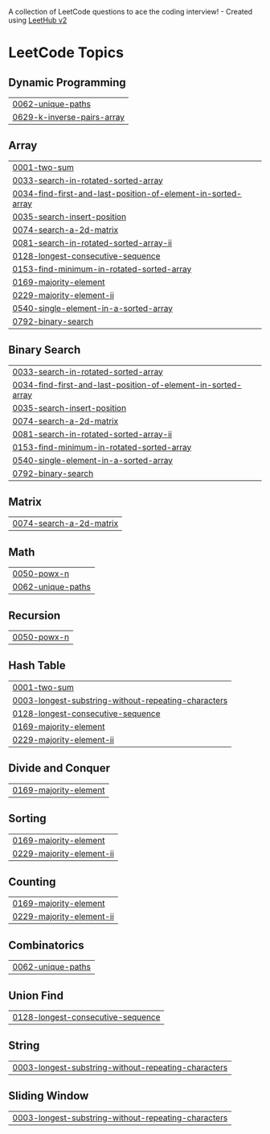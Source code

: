 A collection of LeetCode questions to ace the coding interview! - Created using [LeetHub v2](https://github.com/arunbhardwaj/LeetHub-2.0)
<!---LeetCode Topics Start-->
# LeetCode Topics
## Dynamic Programming
|  |
| ------- |
| [0062-unique-paths](https://github.com/SHAIKSHAFINA/DSA-PRACTICE/tree/master/0062-unique-paths) |
| [0629-k-inverse-pairs-array](https://github.com/SHAIKSHAFINA/DSA-PRACTICE/tree/master/0629-k-inverse-pairs-array) |
## Array
|  |
| ------- |
| [0001-two-sum](https://github.com/SHAIKSHAFINA/DSA-PRACTICE/tree/master/0001-two-sum) |
| [0033-search-in-rotated-sorted-array](https://github.com/SHAIKSHAFINA/DSA-PRACTICE/tree/master/0033-search-in-rotated-sorted-array) |
| [0034-find-first-and-last-position-of-element-in-sorted-array](https://github.com/SHAIKSHAFINA/DSA-PRACTICE/tree/master/0034-find-first-and-last-position-of-element-in-sorted-array) |
| [0035-search-insert-position](https://github.com/SHAIKSHAFINA/DSA-PRACTICE/tree/master/0035-search-insert-position) |
| [0074-search-a-2d-matrix](https://github.com/SHAIKSHAFINA/DSA-PRACTICE/tree/master/0074-search-a-2d-matrix) |
| [0081-search-in-rotated-sorted-array-ii](https://github.com/SHAIKSHAFINA/DSA-PRACTICE/tree/master/0081-search-in-rotated-sorted-array-ii) |
| [0128-longest-consecutive-sequence](https://github.com/SHAIKSHAFINA/DSA-PRACTICE/tree/master/0128-longest-consecutive-sequence) |
| [0153-find-minimum-in-rotated-sorted-array](https://github.com/SHAIKSHAFINA/DSA-PRACTICE/tree/master/0153-find-minimum-in-rotated-sorted-array) |
| [0169-majority-element](https://github.com/SHAIKSHAFINA/DSA-PRACTICE/tree/master/0169-majority-element) |
| [0229-majority-element-ii](https://github.com/SHAIKSHAFINA/DSA-PRACTICE/tree/master/0229-majority-element-ii) |
| [0540-single-element-in-a-sorted-array](https://github.com/SHAIKSHAFINA/DSA-PRACTICE/tree/master/0540-single-element-in-a-sorted-array) |
| [0792-binary-search](https://github.com/SHAIKSHAFINA/DSA-PRACTICE/tree/master/0792-binary-search) |
## Binary Search
|  |
| ------- |
| [0033-search-in-rotated-sorted-array](https://github.com/SHAIKSHAFINA/DSA-PRACTICE/tree/master/0033-search-in-rotated-sorted-array) |
| [0034-find-first-and-last-position-of-element-in-sorted-array](https://github.com/SHAIKSHAFINA/DSA-PRACTICE/tree/master/0034-find-first-and-last-position-of-element-in-sorted-array) |
| [0035-search-insert-position](https://github.com/SHAIKSHAFINA/DSA-PRACTICE/tree/master/0035-search-insert-position) |
| [0074-search-a-2d-matrix](https://github.com/SHAIKSHAFINA/DSA-PRACTICE/tree/master/0074-search-a-2d-matrix) |
| [0081-search-in-rotated-sorted-array-ii](https://github.com/SHAIKSHAFINA/DSA-PRACTICE/tree/master/0081-search-in-rotated-sorted-array-ii) |
| [0153-find-minimum-in-rotated-sorted-array](https://github.com/SHAIKSHAFINA/DSA-PRACTICE/tree/master/0153-find-minimum-in-rotated-sorted-array) |
| [0540-single-element-in-a-sorted-array](https://github.com/SHAIKSHAFINA/DSA-PRACTICE/tree/master/0540-single-element-in-a-sorted-array) |
| [0792-binary-search](https://github.com/SHAIKSHAFINA/DSA-PRACTICE/tree/master/0792-binary-search) |
## Matrix
|  |
| ------- |
| [0074-search-a-2d-matrix](https://github.com/SHAIKSHAFINA/DSA-PRACTICE/tree/master/0074-search-a-2d-matrix) |
## Math
|  |
| ------- |
| [0050-powx-n](https://github.com/SHAIKSHAFINA/DSA-PRACTICE/tree/master/0050-powx-n) |
| [0062-unique-paths](https://github.com/SHAIKSHAFINA/DSA-PRACTICE/tree/master/0062-unique-paths) |
## Recursion
|  |
| ------- |
| [0050-powx-n](https://github.com/SHAIKSHAFINA/DSA-PRACTICE/tree/master/0050-powx-n) |
## Hash Table
|  |
| ------- |
| [0001-two-sum](https://github.com/SHAIKSHAFINA/DSA-PRACTICE/tree/master/0001-two-sum) |
| [0003-longest-substring-without-repeating-characters](https://github.com/SHAIKSHAFINA/DSA-PRACTICE/tree/master/0003-longest-substring-without-repeating-characters) |
| [0128-longest-consecutive-sequence](https://github.com/SHAIKSHAFINA/DSA-PRACTICE/tree/master/0128-longest-consecutive-sequence) |
| [0169-majority-element](https://github.com/SHAIKSHAFINA/DSA-PRACTICE/tree/master/0169-majority-element) |
| [0229-majority-element-ii](https://github.com/SHAIKSHAFINA/DSA-PRACTICE/tree/master/0229-majority-element-ii) |
## Divide and Conquer
|  |
| ------- |
| [0169-majority-element](https://github.com/SHAIKSHAFINA/DSA-PRACTICE/tree/master/0169-majority-element) |
## Sorting
|  |
| ------- |
| [0169-majority-element](https://github.com/SHAIKSHAFINA/DSA-PRACTICE/tree/master/0169-majority-element) |
| [0229-majority-element-ii](https://github.com/SHAIKSHAFINA/DSA-PRACTICE/tree/master/0229-majority-element-ii) |
## Counting
|  |
| ------- |
| [0169-majority-element](https://github.com/SHAIKSHAFINA/DSA-PRACTICE/tree/master/0169-majority-element) |
| [0229-majority-element-ii](https://github.com/SHAIKSHAFINA/DSA-PRACTICE/tree/master/0229-majority-element-ii) |
## Combinatorics
|  |
| ------- |
| [0062-unique-paths](https://github.com/SHAIKSHAFINA/DSA-PRACTICE/tree/master/0062-unique-paths) |
## Union Find
|  |
| ------- |
| [0128-longest-consecutive-sequence](https://github.com/SHAIKSHAFINA/DSA-PRACTICE/tree/master/0128-longest-consecutive-sequence) |
## String
|  |
| ------- |
| [0003-longest-substring-without-repeating-characters](https://github.com/SHAIKSHAFINA/DSA-PRACTICE/tree/master/0003-longest-substring-without-repeating-characters) |
## Sliding Window
|  |
| ------- |
| [0003-longest-substring-without-repeating-characters](https://github.com/SHAIKSHAFINA/DSA-PRACTICE/tree/master/0003-longest-substring-without-repeating-characters) |
<!---LeetCode Topics End-->
